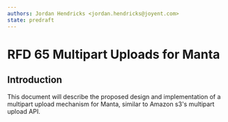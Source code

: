 ```yaml
---
authors: Jordan Hendricks <jordan.hendricks@joyent.com>
state: predraft
---
```


<!--
    This Source Code Form is subject to the terms of the Mozilla Public
    License, v. 2.0. If a copy of the MPL was not distributed with this
    file, You can obtain one at http://mozilla.org/MPL/2.0/.
-->

<!--
    Copyright 2016 Joyent Inc.
-->

# RFD 65 Multipart Uploads for Manta

## Introduction

This document will describe the proposed design and implementation of a multipart upload mechanism for Manta, similar to Amazon s3's multipart upload API.
